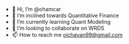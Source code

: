 - 👋 Hi, I’m @ohamcar
- 👀 I’m inclined towards Quantitative Finance
- 🌱 I’m currently learning Quant Modeling 
- 💞️ I’m looking to collaborate on WRDS
- 📫 How to reach me ojchavan99@gmail.com

<!---
ohamcar/ohamcar is a ✨ special ✨ repository because its `README.md` (this file) appears on your GitHub profile.
You can click the Preview link to take a look at your changes.
--->
